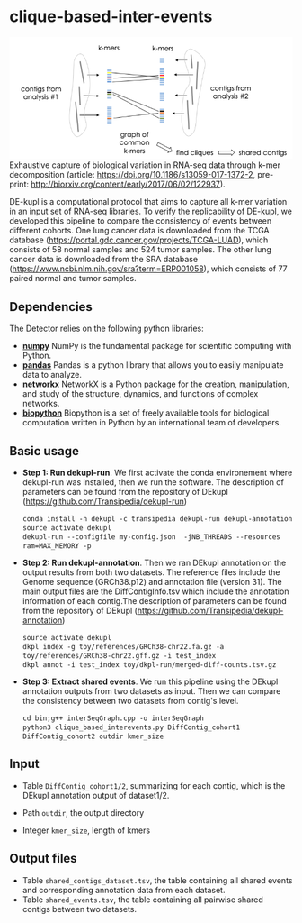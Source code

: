 # clique-based-inter-events
![schematic](schematic.png)
Exhaustive capture of biological variation in RNA-seq data through k-mer decomposition (article: https://doi.org/10.1186/s13059-017-1372-2, pre-print: http://biorxiv.org/content/early/2017/06/02/122937).

DE-kupl is a computational protocol that aims to capture all k-mer variation in an input set of RNA-seq libraries. To verify the replicability of DE-kupl, we developed this pipeline to compare the consistency of events between different cohorts. One lung cancer data is downloaded from the TCGA database (https://portal.gdc.cancer.gov/projects/TCGA-LUAD), which consists of 58 normal samples and 524 tumor samples. The other lung cancer data is downloaded from the SRA database (https://www.ncbi.nlm.nih.gov/sra?term=ERP001058), which consists of 77  paired normal and tumor samples.


## Dependencies

The Detector relies on the following python libraries: 

- **[numpy](https://www.numpy.org/)** NumPy is the fundamental package for scientific computing with Python. 
- **[pandas](https://www.pandas.org/)** Pandas is a python library that allows you to easily manipulate data to analyze. 
- **[networkx](https://networkx.github.io/)** NetworkX is a Python package for the creation, manipulation, and study of the structure, dynamics, and functions of complex networks.
- **[biopython](https://biopython.org/)** Biopython is a set of freely available tools for biological computation written in Python by an international team of developers.

## Basic usage

- **Step 1: Run dekupl-run**. We first activate the conda environement where dekupl-run was installed, then we run the software. The description of parameters can be found from the repository of DEkupl (https://github.com/Transipedia/dekupl-run)
    ```
    conda install -n dekupl -c transipedia dekupl-run dekupl-annotation 
    source activate dekupl
    dekupl-run --configfile my-config.json  -jNB_THREADS --resources ram=MAX_MEMORY -p
    ``` 


- **Step 2: Run dekupl-annotation**. Then we ran DEkupl annotation on the output results from both two datasets. The reference files include the Genome sequence (GRCh38.p12) and annotation file (version 31). The main output files are the DiffContigInfo.tsv which include the annotation information of each contig.The description of parameters can be found from the repository of DEkupl (https://github.com/Transipedia/dekupl-annotation)
    ```
    source activate dekupl
    dkpl index -g toy/references/GRCh38-chr22.fa.gz -a toy/references/GRCh38-chr22.gff.gz -i test_index
    dkpl annot -i test_index toy/dkpl-run/merged-diff-counts.tsv.gz
    ```

- **Step 3: Extract shared events**. We run this pipeline using the DEkupl annotation outputs from two datasets as input. Then we can compare the consistency between two datasets from contig's level.
    ```
    cd bin;g++ interSeqGraph.cpp -o interSeqGraph
    python3 clique_based_interevents.py DiffContig_cohort1 DiffContig_cohort2 outdir kmer_size
    ```
## Input

- Table `DiffContig_cohort1/2`, summarizing for each contig, which is the DEkupl annotation output of dataset1/2.

- Path `outdir`, the output directory 

- Integer `kmer_size`, length of kmers


## Output files

- Table  `shared_contigs_dataset.tsv`, the table containing all shared events and corresponding annotation data from each dataset. 
- Table  `shared_events.tsv`, the table containing all pairwise shared contigs between two datasets.
